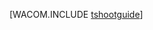 <properties linkid="develop-dotnet-troubleshooting" urlDisplayName="Troubleshooting" pageTitle="Troubleshooting best practices - Azure" metaKeywords="Azure troubleshoot, intro troubleshoot Azure" description="An introduction to troubleshooting in Azure." metaCanonical="" services="web-sites,virtual-machines,cloud-services,sql-database,storage,service-bus" documentationCenter=".NET" title="" authors="" solutions="" manager="" editor="" />

[WACOM.INCLUDE [tshootguide](../includes/tshootguide.md)]

